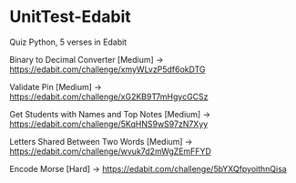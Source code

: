 # UnitTest-Edabit
Quiz Python, 5 verses in Edabit

Binary to Decimal Converter [Medium]
-> https://edabit.com/challenge/xmyWLvzP5df6okDTG

Validate Pin [Medium]
-> https://edabit.com/challenge/xG2KB9T7mHgycGCSz

Get Students with Names and Top Notes [Medium]
-> https://edabit.com/challenge/5KqHNS9wS97zN7Xyy

Letters Shared Between Two Words [Medium]
-> https://edabit.com/challenge/wvuk7d2mWgZEmFFYD

Encode Morse [Hard]
-> https://edabit.com/challenge/5bYXQfpyoithnQisa
